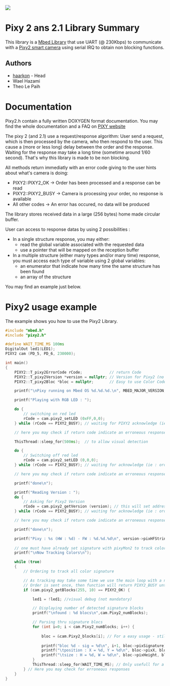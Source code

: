 ![](./resources/official_armmbed_example_badge.png)

# Pixy 2 ans 2.1 Library Summary

This library is a [Mbed Library](https://os.mbed.com/) that use UART (@ 230Kbps) to communicate with a [Pixy2 smart camera](https://pixycam.com/) using serial IRQ to obtain non blocking functions.

## Authors

- [haarkon](https://github.com/haarkon) - Head
- Wael Hazami
- Theo Le Paih

# Documentation

Pixy2.h contain a fully written DOXYGEN format documentation.
You may find the whole documentation and a FAQ on [PIXY website](https://pixycam.com/)

The pixy 2 (and 2.1) use a request/response algorithm: User send a request, which is then processed by the camera, who then respond to the user.
This cause a (more or less long) delay between the order and the response. Waiting for the response may take a long time (sometime around 1/60 second).
That's why this library is made to be non blocking.

All methods return immediatly with an error code giving to the user hints about what's camera is doing:
- PIXY2::PIXY2_OK   -> Order has been processed and a response can be read
- PIXY2::PIXY2_BUSY -> Camera is processing your order, no response is available
- All other codes   -> An error has occured, no data will be produced

The library stores received data in a large (256 bytes) home made circular buffer.

User can access to response datas by using 2 possibilities :
- In a single structure response, you may either:
  - read the global variable associated with the requested data
  - use a pointer that will be mapped on the reception buffer
- In a multiple structure (either many types and/or many time) response, you must access each type of variable using 2 global variables:
  - an enumerator that indicate how many time the same structure has been found
  - an array of the structure

You may find an example just below.

# Pixy2 usage example

The example shows you how to use the Pixy2 Library.

 ```c++
 #include "mbed.h"
 #include "pixy2.h"
 
 #define WAIT_TIME_MS 100ms 
 DigitalOut led1(LED1);
 PIXY2 cam (PD_5, PD_6, 230000);
 
 int main()
 {
     PIXY2::T_pixy2ErrorCode rCode;            // return Code
     PIXY2::T_pixy2Version *version = nullptr; // Version for Pixy2 (no allocation needed)
     PIXY2::T_pixy2Bloc *bloc = nullptr;       // Easy to use Color Code Bloc (not mandatory, no allocation needed)
 
     printf("\nPixy running on Mbed OS %d.%d.%d.\n", MBED_MAJOR_VERSION, MBED_MINOR_VERSION, MBED_PATCH_VERSION);
 
     printf("Playing with RGB LED : ");
 
     do {
         // switching on red led
         rCode = cam.pixy2_setLED (0xFF,0,0);
     } while (rCode == PIXY2_BUSY); // waiting for PIXY2 acknowledge (ie : order processed)
 
     // here you may check if return code indicate an erroneous response
 
     ThisThread::sleep_for(500ms);  // to allow visual detection 
 
     do {
         // Switching off red led
         rCode = cam.pixy2_setLED (0,0,0);
     } while (rCode == PIXY2_BUSY); // waiting for acknowledge (ie : order processed)
 
     // here you may check if return code indicate an erroneous response
 
     printf("done\n");
 
     printf("Reading Version : ");
     do {
         // Asking for Pixy2 Version
         rCode = cam.pixy2_getVersion (version); // this will set address of "version" somewhere in the reception buffer
     } while (rCode == PIXY2_BUSY); // waiting for acknowledge (ie : order processed)
 
     // here you may check if return code indicate an erroneous response
 
     printf("done\n");
 
     printf("Pixy : %s (HW : %d) - FW : %d.%d.%d\n", version->pixHFString, version->pixHWVersion, version->pixFWVersionMaj, version->pixFWVersionMin, version->pixFWBuild);
     
     // one must have already set signature with pixyMon2 to track colors
     printf("\nNow Tracking Colors\n");
 
     while (true)
     {
         // Ordering to track all color signature
 
         // As tracking may take some time we use the main loop with a non blocking function to allow other task to be performed while camera is processing the image
         // Order is sent once, then function will return PIXY2_BUSY until color tracking result are made available
         if (cam.pixy2_getBlocks(255, 10) == PIXY2_OK) {
 
             led1 = !led1; //visual debug (not mandatory)
 
             // Displaying number of detected signature blocks
             printf("\nfound : %d blocs\n",cam.Pixy2_numBlocks);
 
             // Parsing thru signature blocs
             for (int i=0; i < cam.Pixy2_numBlocks; i++) {
                 
                 bloc = &cam.Pixy2_blocks[i]; // For a easy usage - still not mandatory - else use cam->Pixy2_blocks[i].<field> instead of bloc-><field> 
                 
                 printf("bloc %d - sig = %d\n", i+1, bloc->pixSignature); // Display block siagnature
                 printf("\tposition : X = %d, Y = %d\n", bloc->pixX, bloc->pixY); // Display block position
                 printf("\tsize : H = %d, W = %d\n", bloc->pixHeight, bloc->pixWidth); // Display block size
             }
             ThisThread::sleep_for(WAIT_TIME_MS); // Only usefull for a printf debug
         } // Here you may check for erroneous responses
     }
 }
``` 
